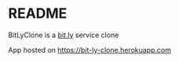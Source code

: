 # README

BitLyClone is a [bit.ly](https://www.bit.ly) service clone

App hosted on https://bit-ly-clone.herokuapp.com
